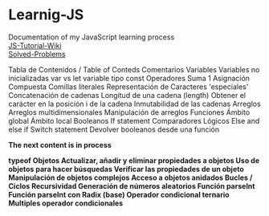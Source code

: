 # Learnig-JS
Documentation of my JavaScript learning process <br>
[JS-Tutorial-Wiki](https://sjanna.github.io/Learnig-JS_Aprendiendo-JS/)<br>
[Solved-Problems](solvedProblems/)<br>

Tabla de Contenidos / Table of Conteds
Comentarios
Variables
Variables no inicializadas
var vs let
variable tipo const
Operadores
Suma 1
Asignación Compuesta
Comillas literales
Representación de Caracteres 'especiales'
Concatenación de cadenas
Longitud de una cadena (length)
Obtener el carácter en la posición i de la cadena
Inmutabilidad de las cadenas
Arreglos
Arreglos multidimensionales
Manipulación de arreglos
Funciones
Ámbito global
Ámbito local
Booleanos
If statement 
Comparadores Lógicos
Else and else if
Switch statement 
Devolver booleanos desde una función

<b>The next content is in process<b>

typeof
Objetos
Actualizar, añadir y eliminar propiedades a objetos
Uso de objetos para hacer búsquedas
Verificar las propiedades de un objeto
Manipulación de objetos complejos
Acceso a objetos anidados
Bucles / Ciclos
Recursividad
Generación de números aleatorios
Función parseInt
Función parseInt con Radix (base)
Operador condicional ternario
Multiples operador condicionales